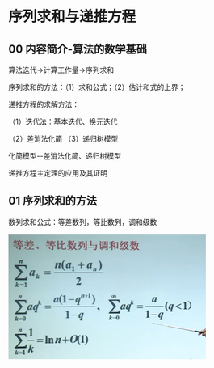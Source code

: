 # 序列求和与递推方程

## 00 内容简介-算法的数学基础 

算法迭代->计算工作量->序列求和

序列求和的方法：（1）求和公式；（2）估计和式的上界；

递推方程的求解方法：

（1）迭代法：基本迭代、换元迭代

（2）差消法化简 （3）递归树模型

化简模型--差消法化简、递归树模型

递推方程主定理的应用及其证明

## 01 序列求和的方法

数列求和公式：等差数列，等比数列，调和级数

<img src="https://raw.githubusercontent.com/JiuZhouu/ImageBed/main/img/202211241507964.png" alt="image-20221124150702886" style="zoom:67%;" />



